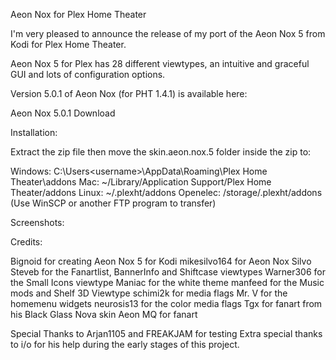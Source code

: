 Aeon Nox for Plex Home Theater

I'm very pleased to announce the release of my port of the Aeon Nox 5 from Kodi for Plex Home Theater.  

Aeon Nox 5 for Plex has 28 different viewtypes, an intuitive and graceful GUI and lots of configuration options.  

Version 5.0.1 of Aeon Nox (for PHT 1.4.1) is available here:

Aeon Nox 5.0.1 Download

Installation:

Extract the zip file then move the skin.aeon.nox.5 folder inside the zip to:

Windows: C:\Users\<username>\AppData\Roaming\Plex Home Theater\addons
Mac: ~/Library/Application Support/Plex Home Theater/addons
Linux: ~/.plexht/addons
Openelec: /storage/.plexht/addons (Use WinSCP or another FTP program to transfer)

Screenshots: 

Credits:

Bignoid for creating Aeon Nox 5 for Kodi
mikesilvo164 for Aeon Nox Silvo
Steveb for the Fanartlist, BannerInfo and Shiftcase viewtypes
Warner306 for the Small Icons viewtype
Maniac for the white theme
manfeed for the Music mods and Shelf 3D Viewtype
schimi2k for media flags
Mr. V for the homemenu widgets
neurosis13 for the color media flags
Tgx for fanart from his Black Glass Nova skin
Aeon MQ for fanart

Special Thanks to Arjan1105 and FREAKJAM for testing
Extra special thanks to i/o for his help during the early stages of this project.